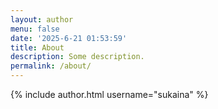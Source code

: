 ```yaml
---
layout: author
menu: false
date: '2025-6-21 01:53:59'
title: About
description: Some description.
permalink: /about/
---
```



{% include author.html username="sukaina" %}
